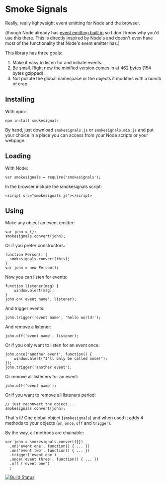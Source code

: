 Smoke Signals
=============

Really, really lightweight event emitting for Node and the browser.

(though Node already has [event emitting built in][1] so I don't know why you'd
use this there. This is directly inspired by Node's and doesn't even have most of
the functionality that Node's event emitter has.)

This library has three goals:

1. Make it easy to listen for and initiate events.
2. Be small. Right now the minified version comes in at 462 bytes (154 bytes
   gzipped).
3. Not pollute the global namespace or the objects it modifies with a bunch of
   crap.

Installing
----------

With npm:

    npm install smokesignals

By hand, just download `smokesignals.js` or `smokesignals.min.js` and put your
choice in a place you can access from your Node scripts or your webpage.

Loading
-------

With Node:

    var smokesignals = require('smokesignals');

In the browser include the smokesignals script:

    <script src="smokesignals.js"></script>

Using
-----

Make any object an event emitter:

    var john = {};
    smokesignals.convert(john);

Or if you prefer constructors:

    function Person() {
      smokesignals.convert(this);
    }
    var john = new Person();

Now you can listen for events:

    function listener(msg) {
        window.alert(msg);
    }
    john.on('event name', listener);

And trigger events:

    john.trigger('event name', 'hello world!');

And remove a listener:

    john.off('event name', listener);

Or if you only want to listen for an event once:

    john.once('another event', function() {
        window.alert("I'll only be called once!");
    });
    john.trigger('another event');

Or remove all listeners for an event:

    john.off('event name');

Or if you want to remove all listeners period:

    // just reconvert the object...
    smokesignals.convert(john);

That's it! One global object (`smokesignals`) and when used it adds 4 methods to
your objects (`on`, `once`, `off` and `trigger`).

By the way, all methods are chainable:

    var john = smokesignals.convert({})
      .on('event one', function() { ... })
      .on('event two', function() { ... })
      .trigger('event one')
      .once('event three', function() { ... })
      .off ('event one')
      ;

[![Build Status](https://secure.travis-ci.org/bentomas/smokesignals.png?branch=master)](http://travis-ci.org/bentomas/smokesignals)

[1]: http://nodejs.org/docs/latest/api/events.html
